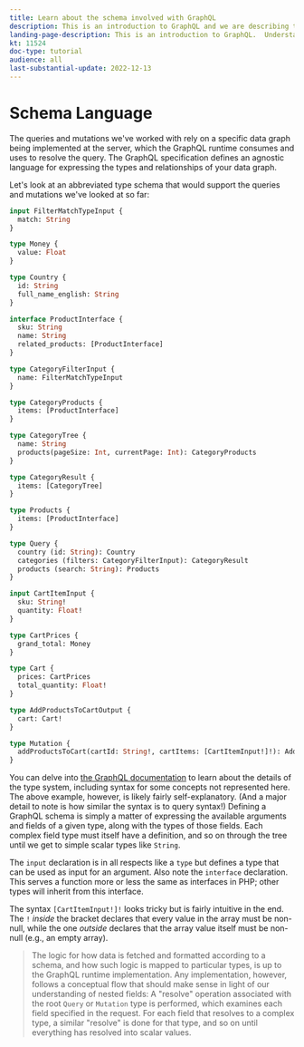 ```yaml
---
title: Learn about the schema involved with GraphQL
description: This is an introduction to GraphQL and we are describing the schema. Some interesting patterns and ways to read the schema are provided
landing-page-description: This is an introduction to GraphQL.  Understanding the schema and how to interpret some of the elements 
kt: 11524
doc-type: tutorial
audience: all
last-substantial-update: 2022-12-13
---
```


# Schema Language

The queries and mutations we've worked with rely on a specific data graph being implemented at the server, which the GraphQL runtime
consumes and uses to resolve the query. The GraphQL specification defines an agnostic language for expressing the types
and relationships of your data graph.

Let's look at an abbreviated type schema that would support the queries and mutations we've looked at so far:

```graphql
input FilterMatchTypeInput {
  match: String
}

type Money {
  value: Float
}

type Country {
  id: String
  full_name_english: String
}

interface ProductInterface {
  sku: String
  name: String
  related_products: [ProductInterface]
}

type CategoryFilterInput {
  name: FilterMatchTypeInput
}

type CategoryProducts {
  items: [ProductInterface]
}

type CategoryTree {
  name: String
  products(pageSize: Int, currentPage: Int): CategoryProducts
}

type CategoryResult {
  items: [CategoryTree]
}

type Products {
  items: [ProductInterface]
}

type Query {
  country (id: String): Country
  categories (filters: CategoryFilterInput): CategoryResult
  products (search: String): Products
}

input CartItemInput {
  sku: String!
  quantity: Float!
}

type CartPrices {
  grand_total: Money
}

type Cart {
  prices: CartPrices
  total_quantity: Float!
}

type AddProductsToCartOutput {
  cart: Cart!
}

type Mutation {
  addProductsToCart(cartId: String!, cartItems: [CartItemInput!]!): AddProductsToCartOutput
}
```

You can delve into [the GraphQL documentation](https://graphql.org/learn/schema/) to learn about the details of the 
type system, including syntax for some concepts not represented here. The above example, however, is likely fairly self-explanatory.
(And a major detail to note is how similar the syntax is to query syntax!) Defining a GraphQL schema is simply a matter
of expressing the available arguments and fields of a given type, along with the types of those fields. Each complex field
type must itself have a definition, and so on through the tree until we get to simple scalar types like `String`.

The `input` declaration is in all respects like a `type` but defines a type that can be used as input for an argument.
Also note the `interface` declaration. This serves a function more or less the same as interfaces in PHP; other types will
inherit from this interface.

The syntax `[CartItemInput!]!` looks tricky but is fairly intuitive in the end. The `!` _inside_ the bracket declares that every
value in the array must be non-null, while the one _outside_ declares that the array value itself must be non-null (e.g., an empty array).

> The logic for how data is fetched and formatted according to a schema, and how such logic is mapped to particular types,
> is up to the GraphQL runtime implementation. Any implementation, however, follows a conceptual flow that should make sense
> in light of our understanding of nested fields: A "resolve" operation associated with the root `Query` or `Mutation` type
> is performed, which examines each field specified in the request. For each field that resolves to a complex type, a similar
> "resolve" is done for that type, and so on until everything has resolved into scalar values.